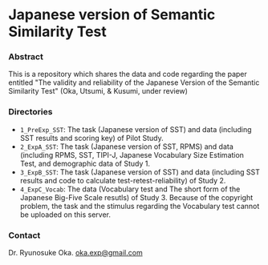 # Japanese version of Semantic Similarity Test

### Abstract

This is a repository which shares the data and code regarding the paper entitled "The validity and reliability of the Japanese Version of the Semantic Similarity Test" (Oka, Utsumi, & Kusumi, under review)

### Directories
- `1_PreExp_SST`: The task (Japanese version of SST) and data (including SST results and scoring key) of Pilot Study.
- `2_ExpA_SST`: The task (Japanese version of SST, RPMS) and data (including RPMS, SST, TIPI-J, Japanese Vocabulary Size Estimation Test, and demographic data of Study 1.
- `3_ExpB_SST`: The task (Japanese version of SST) and data (including SST results and code to calculate test-retest-reliability) of Study 2.
- `4_ExpC_Vocab`: The data (Vocabulary test and The short form of the Japanese Big-Five Scale resutls) of Study 3. Because of the copyright problem, the task and the stimulus regarding the Vocabulary test cannot be uploaded on this server.

### Contact

Dr. Ryunosuke Oka. oka.exp@gmail.com

